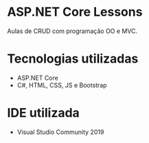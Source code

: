# ASP.NET Core Lessons
 
Aulas de CRUD com programação OO e MVC.

# Tecnologias utilizadas
* ASP.NET Core
* C#, HTML, CSS, JS e Bootstrap

# IDE utilizada
* Visual Studio Community 2019
